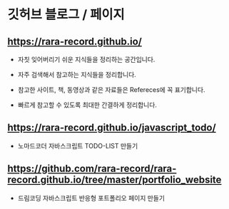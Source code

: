# 깃허브 블로그 / 페이지

## https://rara-record.github.io/

- 자칫 잊어버리기 쉬운 지식들을 정리하는 공간입니다.

- 자주 검색해서 참고하는 지식들을 정리합니다.

- 참고한 사이트, 책, 동영상과 같은 자료들은 Refereces에 꼭 표기합니다.

- 빠르게 참고할 수 있도록 최대한 간결하게 정리합니다.

## https://rara-record.github.io/javascript_todo/
- 노마드코더 자바스크립트 TODO-LIST 만들기


## https://github.com/rara-record/rara-record.github.io/tree/master/portfolio_website
- 드림코딩 자바스크립트 반응형 포트폴리오 페이지 만들기
